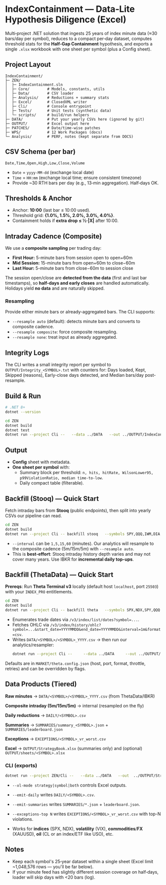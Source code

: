 # IndexContainment — Data‑Lite Hypothesis Diligence (Excel)

Multi‑project .NET solution that ingests 25 years of index minute data (≈30 bars/day per symbol),
reduces to a compact per‑day dataset, computes threshold stats for the **Half‑Gap Containment** hypothesis,
and exports a single `.xlsx` workbook with one sheet per symbol (plus a Config sheet).

## Project Layout
```
IndexContainment/
├─ ZEN/
│  ├─ IndexContainment.sln
│  ├─ Core/        # Models, constants, utils
│  ├─ Data/        # CSV loader
│  ├─ Analysis/    # Reductions + summary stats
│  ├─ Excel/       # ClosedXML writer
│  ├─ Cli/         # Console entrypoint
│  ├─ Tests/       # Unit tests (synthetic data)
│  └─ scripts/     # build/run helpers
├─ DATA/           # Put your yearly CSVs here (ignored by git)
├─ OUTPUT/         # Excel output here
├─ PATCHES/        # Date/time-wise patches
├─ WPS/            # 12 Work Packages (docs)
└─ Analysis/       # PERF, notes (kept separate from DOCS)
```

## CSV Schema (per bar)
`Date,Time,Open,High,Low,Close,Volume`
- `Date` = `yyyy-MM-dd` (exchange local date)
- `Time` = `HH:mm` (exchange local time; ensure consistent timezone)
- Provide ~30 RTH bars per day (e.g., 13‑min aggregation). Half‑days OK.

## Thresholds & Anchor
- Anchor: **10:00** (last bar ≤ 10:00 used).
- Threshold grid: **{1.0%, 1.5%, 2.0%, 3.0%, 4.0%}**.
- Containment holds if **extra drop ≤ ½·|X|** after 10:00.

## Intraday Cadence (Composite)
We use a **composite sampling** per trading day:
- **First Hour:** 5-minute bars from session open to open+60m
- **Mid Session:** 15-minute bars from open+60m to close−60m
- **Last Hour:** 5-minute bars from close−60m to session close

The session open/close are **detected from the data** (first and last bar timestamps), so **half-days and early closes** are handled automatically. Holidays yield **no data** and are naturally skipped.

### Resampling
Provide either minute bars or already-aggregated bars. The CLI supports:
- `--resample auto`  (default): detects minute bars and converts to composite cadence.
- `--resample composite`: force composite resampling.
- `--resample none`: treat input as already aggregated.

## Integrity Logs
The CLI writes a small integrity report per symbol to `OUTPUT/Integrity_<SYMBOL>.txt` with counters for: Days loaded, Kept, Skipped (reasons), Early-close days detected, and Median bars/day post-resample.

## Build & Run
```bash
# .NET 8+
dotnet --version

cd ZEN
dotnet build
dotnet test
dotnet run --project Cli --   --data ../DATA   --out ../OUTPUT/IndexContainment.xlsx   --symbols SPY,QQQ,IWM,DIA   --anchor 10:00   --resample auto
```

## Output
- **Config** sheet with metadata.
- **One sheet per symbol** with:
  - Summary block per threshold: `n, hits, hitRate, WilsonLower95, p99ViolationRatio, median time-to-low`.
  - Daily compact table (filterable).

## Backfill (Stooq) — Quick Start

Fetch intraday bars from **Stooq** (public endpoints), then split into yearly CSVs our pipeline can read.

```bash
cd ZEN
dotnet build
dotnet run --project Cli -- backfill stooq   --symbols SPY,QQQ,IWM,DIA   --interval 1   --out ../DATA   --throttle-ms 1200   --retries 3
```

- `--interval` can be `1,5,15,60` (minutes). Our analytics will resample to the composite cadence (5m/15m/5m) with `--resample auto`.
- This is **best-effort**: Stooq intraday history depth varies and may not cover many years. Use IBKR for **incremental daily top-ups**.

## Backfill (ThetaData) — Quick Start

**Prereqs**: Run **Theta Terminal v3** locally (default host `localhost`, port `25503`) with your `INDEX_PRO` entitlements.

```bash
cd ZEN
dotnet build
dotnet run --project Cli -- backfill theta   --symbols SPX,NDX,SPY,QQQ   --from 2004-01-01   --to 2025-09-17   --interval 1m   --out ../DATA   --throttle-ms 250   --retries 3
```

- Enumerates trade dates via `/v3/index/list/dates?symbol=...`.
- Fetches OHLC via `/v3/index/history/ohlc?symbol=...&start_date=YYYYMMDD&end_date=YYYYMMDD&interval=1m&format=csv`.
- Writes `DATA/<SYMBOL>/<SYMBOL>_YYYY.csv` → then run our analytics/resampler:
  ```bash
  dotnet run --project Cli --     --data ../DATA     --out ../OUTPUT/IndexContainment.xlsx     --symbols SPX,NDX,SPY,QQQ     --anchor 10:00     --resample auto
  ```

Defaults are in `MARKET/theta.config.json` (host, port, format, throttle, retries) and can be overridden by flags.

## Data Products (Tiered)

**Raw minutes** → `DATA/<SYMBOL>/<SYMBOL>_YYYY.csv` (from ThetaData/IBKR)

**Composite intraday (5m/15m/5m)** → internal (resampled on the fly)

**Daily reductions** → `DAILY/<SYMBOL>.csv`

**Summaries** → `SUMMARIES/summary_<SYMBOL>.json` + `SUMMARIES/leaderboard.json`

**Exceptions** → `EXCEPTIONS/<SYMBOL>_vr_worst.csv`

**Excel** → `OUTPUT/StrategyBook.xlsx` (summaries only) and (optional) `OUTPUT/sheets/<SYMBOL>.xlsx`

### CLI (exports)
```bash
dotnet run --project ZEN/Cli --   --data ../DATA   --out  ../OUTPUT/StrategyBook.xlsx   --symbols SPX,NDX,VIX,XAUUSD,CL,QQQ,SPY   --anchor 10:00   --resample auto   --xl-mode both   --emit-daily true   --emit-summaries true   --exceptions-top 25
```

- `--xl-mode strategy|symbol|both` controls Excel outputs.

- `--emit-daily` writes `DAILY/<SYMBOL>.csv`.

- `--emit-summaries` writes `SUMMARIES/*.json` + `leaderboard.json`.

- `--exceptions-top N` writes `EXCEPTIONS/<SYMBOL>_vr_worst.csv` with top-N violations.

- Works for **indices** (SPX, NDX), **volatility** (VIX), **commodities**/**FX** (XAUUSD), **oil** (CL or an index/ETF like USO), etc.

## Notes
- Keep each symbol's 25‑year dataset within a single sheet (Excel limit ~1,048,576 rows — you'll be far below).
- If your minute feed has slightly different session coverage on half‑days, loader will skip days with <20 bars (log).